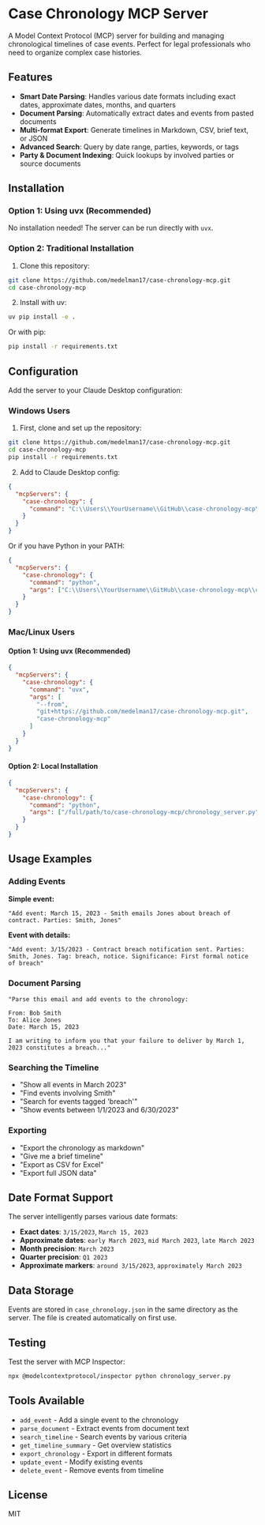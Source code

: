 # Case Chronology MCP Server

A Model Context Protocol (MCP) server for building and managing chronological timelines of case events. Perfect for legal professionals who need to organize complex case histories.

## Features

- **Smart Date Parsing**: Handles various date formats including exact dates, approximate dates, months, and quarters
- **Document Parsing**: Automatically extract dates and events from pasted documents
- **Multi-format Export**: Generate timelines in Markdown, CSV, brief text, or JSON
- **Advanced Search**: Query by date range, parties, keywords, or tags
- **Party & Document Indexing**: Quick lookups by involved parties or source documents

## Installation

### Option 1: Using uvx (Recommended)

No installation needed! The server can be run directly with `uvx`.

### Option 2: Traditional Installation

1. Clone this repository:
```bash
git clone https://github.com/medelman17/case-chronology-mcp.git
cd case-chronology-mcp
```

2. Install with uv:
```bash
uv pip install -e .
```

Or with pip:
```bash
pip install -r requirements.txt
```

## Configuration

Add the server to your Claude Desktop configuration:

### Windows Users

1. First, clone and set up the repository:
```bash
git clone https://github.com/medelman17/case-chronology-mcp.git
cd case-chronology-mcp
pip install -r requirements.txt
```

2. Add to Claude Desktop config:
```json
{
  "mcpServers": {
    "case-chronology": {
      "command": "C:\\Users\\YourUsername\\GitHub\\case-chronology-mcp\\run_server.bat"
    }
  }
}
```

Or if you have Python in your PATH:
```json
{
  "mcpServers": {
    "case-chronology": {
      "command": "python",
      "args": ["C:\\Users\\YourUsername\\GitHub\\case-chronology-mcp\\chronology_server.py"]
    }
  }
}
```

### Mac/Linux Users

#### Option 1: Using uvx (Recommended)

```json
{
  "mcpServers": {
    "case-chronology": {
      "command": "uvx",
      "args": [
        "--from",
        "git+https://github.com/medelman17/case-chronology-mcp.git",
        "case-chronology-mcp"
      ]
    }
  }
}
```

#### Option 2: Local Installation

```json
{
  "mcpServers": {
    "case-chronology": {
      "command": "python",
      "args": ["/full/path/to/case-chronology-mcp/chronology_server.py"]
    }
  }
}
```

## Usage Examples

### Adding Events

**Simple event:**
```
"Add event: March 15, 2023 - Smith emails Jones about breach of contract. Parties: Smith, Jones"
```

**Event with details:**
```
"Add event: 3/15/2023 - Contract breach notification sent. Parties: Smith, Jones. Tag: breach, notice. Significance: First formal notice of breach"
```

### Document Parsing

```
"Parse this email and add events to the chronology:

From: Bob Smith
To: Alice Jones
Date: March 15, 2023

I am writing to inform you that your failure to deliver by March 1, 2023 constitutes a breach..."
```

### Searching the Timeline

- "Show all events in March 2023"
- "Find events involving Smith"
- "Search for events tagged 'breach'"
- "Show events between 1/1/2023 and 6/30/2023"

### Exporting

- "Export the chronology as markdown"
- "Give me a brief timeline"
- "Export as CSV for Excel"
- "Export full JSON data"

## Date Format Support

The server intelligently parses various date formats:

- **Exact dates**: `3/15/2023`, `March 15, 2023`
- **Approximate dates**: `early March 2023`, `mid March 2023`, `late March 2023`
- **Month precision**: `March 2023`
- **Quarter precision**: `Q1 2023`
- **Approximate markers**: `around 3/15/2023`, `approximately March 2023`

## Data Storage

Events are stored in `case_chronology.json` in the same directory as the server. The file is created automatically on first use.

## Testing

Test the server with MCP Inspector:

```bash
npx @modelcontextprotocol/inspector python chronology_server.py
```

## Tools Available

- `add_event` - Add a single event to the chronology
- `parse_document` - Extract events from document text
- `search_timeline` - Search events by various criteria
- `get_timeline_summary` - Get overview statistics
- `export_chronology` - Export in different formats
- `update_event` - Modify existing events
- `delete_event` - Remove events from timeline

## License

MIT